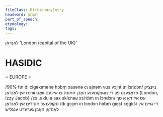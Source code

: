 ```yaml
---
fileClass: DictionaryEntry
headword: לאָנדאָן
part_of_speech: 
etymology: 
tags: 
---
```

לאָנדאָן
'London (capital of the UK)'

HASIDIC
=======
= EUROPE = 

/90% fɩn di cigəkɩmənə hɔbm̩ xasənə cɩ ajnəm vus vɔjnt ɩn lɔndɔn/ נײַנציק פּראָצענט פֿון די צוגעקומענע האָבן חתונה צו איינעם וואָס וווינט אין לאָנדאָן {London, Izzy Jacob}
/ɛs ɩs du a sax sklɛnəʁ xsiˑdɩm ɩn lɔndɔn/ עס איז דאָ אַ סך סקולענער חסידים אין לאָנדאָן
/dɩ gɔjɩm ɩn lɔndɔn hɔbm̩ gɩʁɛt ɛŋglɩš/ די גויים אין לאָנדאָן האָבן גערעדט ענגליש